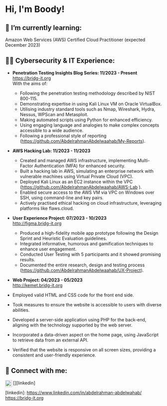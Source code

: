 <h1>Hi, I'm Boody! </h1>
<h2>🌱 I’m currently learning:</h2>
Amazon Web Services (AWS) Certified Cloud Practitioner (expected December 2023)

<h2>👨‍💻 Cybersecurity & IT Experience:</h2>

- <b>Penetration Testing Insights Blog Series: 	11/2023 - Present</b> <br />
  https://bridg-it.org  <br />
  With the aims of: <br />
  - Following the penetration testing methodology described by NIST 800-115. <br/>
  - Demonstrating expertise in using Kali Linux VM on Oracle VirtualBox.<br/>
  - Utilising industry standard tools such as Nmap, Wireshark, Hydra, Nessus, WPScan and Metasploit.<br/>
  - Making automated scripts using Python for enhanced efficiency.<br/>
  - Using engaging language and analogies to make complex concepts accessible to a wide audience.<br/>
  - Following a professional style of reporting (https://github.com/AbdelrahmanAbdelwaahab/My-Reports).

- <b>AWS Hacking Lab:	11/2023 - 11/2023 </b> <br />
  - Created and managed AWS infrastructure, implementing Multi-Factor Authentication (MFA) for enhanced security. <br/>
  - Built a hacking lab in AWS, simulating an enterprise network with vulnerable machines using Virtual Private Cloud (VPC). <br/>
  - Deployed Kali Linux as an EC2 instance within the VPC (https://github.com/AbdelrahmanAbdelwaahab/AWS-Lab ). <br/>
  - Enabled secure access to the AWS VM via VPC on Windows over SSH, using command-line and key pairs. <br/>
  - Actively practised ethical hacking on cloud infrastructure, leveraging platforms like flaws.cloud. <br/>

- <b>User Experience Project: 	07/2023 - 10/2023 </b> <br />
  http://figma.bridg-it.org  <br />
  - Produced a high-fidelity mobile app prototype following the Design Sprint and Heuristic Evaluation guidelines. <br/>
  - Integrated informative, humorous  and gamification techniques to enhance user engagement. <br/>
  - Conducted User Testing with 5 participants and it showed promising results. <br/>
  - Documented the entire research, design and testing process (https://github.com/AbdelrahmanAbdelwaahab/UX-Project). <br/>

 - <b>Web Project: 	04/2023 - 05/2023 </b> <br />
   http://kemet.bridg-it.org  <br />
  - Employed valid HTML and CSS code for the front end side. <br/>
  - Took measures to ensure the website is accessible to users with diverse abilities. <br/>
  - Developed a server-side application using PHP for the back-end, aligning with the technology supported by the web server. <br/>
  - Incorporated a data-driven aspect on the home page, using JavaScript to retrieve data from an external API. <br/>
  - Verified that the website is responsive on all screen sizes, providing a consistent and user-friendly experience. <br/>
  


<h2> 🤳 Connect with me:</h2>

[<img align="left" alt="JoshMadakor | LinkedIn" width="22px" src="https://cdn.jsdelivr.net/npm/simple-icons@v3/icons/linkedin.svg" />][linkedin]

[linkedin]: https://www.linkedin.com/in/abdelrahman-abdelwahab/ <br />
https://bridg-it.org


